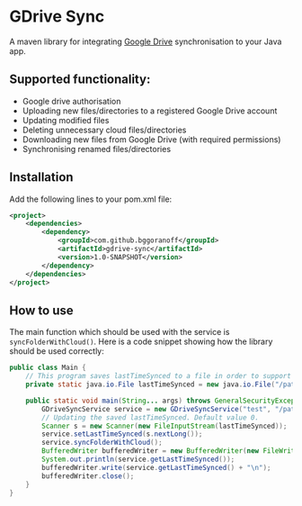# GDrive Sync
A maven library for integrating [Google Drive]() synchronisation to your Java app.

## Supported functionality:
- Google drive authorisation
- Uploading new files/directories to a registered Google Drive account
- Updating modified files
- Deleting unnecessary cloud files/directories
- Downloading new files from Google Drive (with required permissions)
- Synchronising renamed files/directories

## Installation
Add the following lines to your pom.xml file:
<br />
```xml
<project>
    <dependencies>
        <dependency>
            <groupId>com.github.bggoranoff</groupId>
            <artifactId>gdrive-sync</artifactId>
            <version>1.0-SNAPSHOT</version>
        </dependency>
    </dependencies>
</project>
```
## How to use
The main function which should be used with the service is `syncFolderWithCloud()`. Here is a code snippet showing how the library should be used correctly:
```java
public class Main {
    // This program saves lastTimeSynced to a file in order to support continuous synchronisation
    private static java.io.File lastTimeSynced = new java.io.File("/path/to/lastTimeSynced.txt");

    public static void main(String... args) throws GeneralSecurityException, IOException, ParseException {
        GDriveSyncService service = new GDriveSyncService("test", "/path/to/credentials.json", "/path/to/tokens", "/path/to/root");
        // Updating the saved lastTimeSynced. Default value 0.
        Scanner s = new Scanner(new FileInputStream(lastTimeSynced));
        service.setLastTimeSynced(s.nextLong());
        service.syncFolderWithCloud();
        BufferedWriter bufferedWriter = new BufferedWriter(new FileWriter(lastTimeSynced));
        System.out.println(service.getLastTimeSynced());
        bufferedWriter.write(service.getLastTimeSynced() + "\n");
        bufferedWriter.close();
    }
}
```